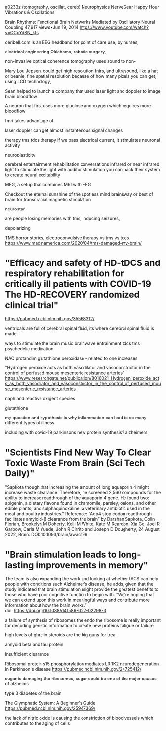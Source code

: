 a0233z
(tomography, oscillat, cereb) Neurophysics NerveGear Happy Hour Vibrations & Oscillations

Brain Rhythms: Functional Brain Networks Mediated by Oscillatory Neural Coupling
47,917 views•Jun 19, 2014
https://www.youtube.com/watch?v=OCpYdSN_kts


ceribell.com is an EEG headband for point of care use, by nurses, 

electrical engineering Oklahoma, robotic surgery, 

non-invasive
optical coherence tomography uses sound to non-

Mary Lou Jepsen, could get high resolution fnirs, and ultrasound, like a hat or beanie, fine spatial resolution because of how many pixels you can get, using LCD technology, 

Sean helped to launch a company that used laser light and doppler to image brain bloodflow

A neuron that first uses more gluclose and oxygen which requires more bloodflow

fmri takes advantage of 

laser doppler can get almost instantenous signal changes

therapy
tms
tdcs therapy
if we pass electrical current, it stimulates neuronal activity

neuroplasticity

cerebral entertainment
rehabilitation conversations infrared or near infrared light to stimulate the light with auditor stimulation
you can hack their system to create neural excitability

MEG, a setup that combines MRI with EEG

Checkout the eternal sunshine of the spotless mind
brainsway or best of brain for transcranial magnetic stimulation

neurostar

are people losing memories with tms, inducing seizures, 

depolarizing

TMS horror stories, electroconvulsive therapy vs tms vs tdcs
https://www.madinamerica.com/2020/04/tms-damaged-my-brain/

# "Efficacy and safety of HD-tDCS and respiratory rehabilitation for critically ill patients with COVID-19 The HD-RECOVERY randomized clinical trial"
https://pubmed.ncbi.nlm.nih.gov/35568312/

ventricals are full of cerebral spinal fluid, its where cerebral spinal fluid is made

ways to stimulate the brain
music
brainwave entrainment
tdcs
tms
psychedelic medication

NAC 
protandim
glutathione peroxidase - related to 
one increases 

"Hydrogen peroxide acts as both vasodilator and vasoconstrictor in the control of perfused mouse mesenteric resistance arteries"
https://www.researchgate.net/publication/8016021_Hydrogen_peroxide_acts_as_both_vasodilator_and_vasoconstrictor_in_the_control_of_perfused_mouse_mesenteric_resistance_arteries

naph and reactive oxigent species

glutathione



my question and hypothesis is why inflammation can lead to so many different types of illness

including with covid-19
parkinsons new protein synthesis?
alzheimers

# "Scientists Find New Way To Clear Toxic Waste From Brain (Sci Tech Daily)"
"Sapkota though that increasing the amount of long aquaporin 4 might increase waste clearance. Therefore, he screened 2,560 compounds for the ability to increase readthrough of the aquaporin 4 gene. He found two: apigenin, a dietary flavone found in chamomile, parsley, onions, and other edible plants; and sulphaquinoxaline, a veterinary antibiotic used in the meat and poultry industries."
Reference: “Aqp4 stop codon readthrough facilitates amyloid-β clearance from the brain” by Darshan Sapkota, Colin Florian, Brookelyn M Doherty, Kelli M White, Kate M Reardon, Xia Ge, Joel R Garbow, Carla M Yuede, John R Cirrito and Joseph D Dougherty, 24 August 2022, Brain.
DOI: 10.1093/brain/awac199

# "Brain stimulation leads to long-lasting improvements in memory"
The team is also expanding the work and looking at whether tACS can help people with conditions such Alzheimer’s disease, he adds, given that the study indicated that brain stimulation might provide the greatest benefits to those who have poor cognitive function to begin with. “We’re hoping that we can extend upon this work in meaningful ways and contribute more information about how the brain works.”    
doi: https://doi.org/10.1038/d41586-022-02298-3



a failure of synthesis of ribosomes
the endo
the ribosome is really important for decoding genetic information to create new proteins
fatigue or failure

high levels of ghrelin 
steroids are the big guns for trea

amlyoid beta and tau protein

insufficient clearance 

Ribosomal protein s15 phosphorylation mediates LRRK2 neurodegeneration in Parkinson's disease
https://pubmed.ncbi.nlm.nih.gov/24725412/


sugar is damaging the ribosomes, sugar could be one of the major causes of alzheims 

type 3 diabetes of the brain

The Glymphatic System: A Beginner's Guide
https://pubmed.ncbi.nlm.nih.gov/25947369/




the lack of nitric oxide is causing the constriction of blood vessels which contributes to the aging of cells


